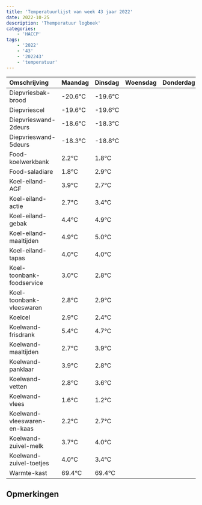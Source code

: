 ```yaml
---
title: 'Temperatuurlijst van week 43 jaar 2022'
date: 2022-10-25
description: 'Themperatuur logboek'
categories:
    - 'HACCP'
tags:
    - '2022'
    - '43'
    - '202243'
    - 'temperatuur'
---
```

|Omschrijving|Maandag|Dinsdag|Woensdag|Donderdag|Vrijdag|Zaterdag|Zondag|
|:---|:---|:---|:---|:---|:---|:---|:---|
|Diepvriesbak-brood|-20.6°C|-19.6°C| | | | | |
|Diepvriescel|-19.6°C|-19.6°C| | | | | |
|Diepvrieswand-2deurs|-18.6°C|-18.3°C| | | | | |
|Diepvrieswand-5deurs|-18.3°C|-18.8°C| | | | | |
|Food-koelwerkbank|2.2°C|1.8°C| | | | | |
|Food-saladiare|1.8°C|2.9°C| | | | | |
|Koel-eiland-AGF|3.9°C|2.7°C| | | | | |
|Koel-eiland-actie|2.7°C|3.4°C| | | | | |
|Koel-eiland-gebak|4.4°C|4.9°C| | | | | |
|Koel-eiland-maaltijden|4.9°C|5.0°C| | | | | |
|Koel-eiland-tapas|4.0°C|4.0°C| | | | | |
|Koel-toonbank-foodservice|3.0°C|2.8°C| | | | | |
|Koel-toonbank-vleeswaren|2.8°C|2.9°C| | | | | |
|Koelcel|2.9°C|2.4°C| | | | | |
|Koelwand-frisdrank|5.4°C|4.7°C| | | | | |
|Koelwand-maaltijden|2.7°C|3.9°C| | | | | |
|Koelwand-panklaar|3.9°C|2.8°C| | | | | |
|Koelwand-vetten|2.8°C|3.6°C| | | | | |
|Koelwand-vlees|1.6°C|1.2°C| | | | | |
|Koelwand-vleeswaren-en-kaas|2.2°C|2.7°C| | | | | |
|Koelwand-zuivel-melk|3.7°C|4.0°C| | | | | |
|Koelwand-zuivel-toetjes|4.0°C|3.4°C| | | | | |
|Warmte-kast|69.4°C|69.4°C| | | | | |

## Opmerkingen


